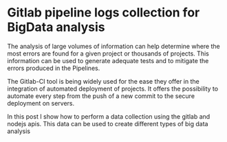 # Gitlab pipeline logs collection for BigData analysis

The analysis of large volumes of information can help determine where the most errors are found for a given project or thousands of projects. This information can be used to generate adequate tests and to mitigate the errors produced in the Pipelines.

The Gitlab-CI tool is being widely used for the ease they offer in the integration of automated deployment of projects. It offers the possibility to automate every step from the push of a new commit to the secure deployment on servers.

In this post I show how to perform a data collection using the gitlab and nodejs apis. This data can be used to create different types of big data analysis


